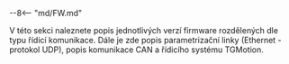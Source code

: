 --8<-- "md/FW.md"

V této sekci naleznete popis jednotlivých verzí firmware rozdělených dle typu řídicí komunikace. 
Dále je zde popis parametrizační linky (Ethernet - protokol UDP), popis komunikace CAN a řídicího systému TGMotion.